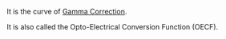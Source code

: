 It is the curve of [Gamma Correction](Gamma%20Correction.md).

It is also called the Opto-Electrical Conversion Function (OECF).